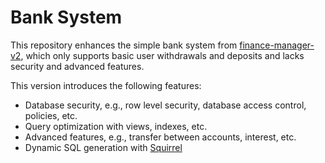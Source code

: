 # Bank System

This repository enhances the simple bank system from [finance-manager-v2](https://github.com/nu1lspaxe/finance-manager-v2), which only supports basic user withdrawals and deposits and lacks security and advanced features.

This version introduces the following features:
- Database security, e.g., row level security, database access control, policies, etc.
- Query optimization with views, indexes, etc.
- Advanced features, e.g., transfer between accounts, interest, etc.
- Dynamic SQL generation with [Squirrel](https://github.com/Masterminds/squirrel)